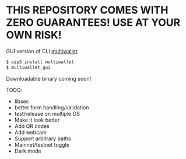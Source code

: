 # THIS REPOSITORY COMES WITH ZERO GUARANTEES! USE AT YOUR OWN RISK!

GUI version of CLI [multiwallet](https://twitter.com/mflaxman/status/1321503036724989952).

```bash
$ pip3 install multiwallet
$ multiwallet_gui
```

Downloadable binary coming soon!

TODO:
* libsec
* better form handling/validation
* test/release on multiple OS
* Make it look better
* Add QR codes
* Add webcam
* Support arbitrary paths
* Mainnet/testnet toggle
* Dark mode
